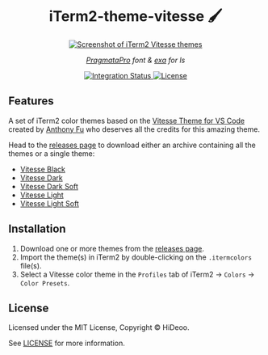 <div align="center">
  <h1>iTerm2-theme-vitesse 🖌️</h1>
  <p>
    <a href="https://user-images.githubusercontent.com/494699/194504943-d5d132c4-3fcf-4983-8f18-ba09fcc8cbfd.png" title="Screenshot of iTerm2 Vitesse themes">
      <img alt="Screenshot of iTerm2 Vitesse themes" src="https://user-images.githubusercontent.com/494699/194504943-d5d132c4-3fcf-4983-8f18-ba09fcc8cbfd.png" />
    </a>
  </p>
  <p><em><a href="https://fsd.it/shop/fonts/pragmatapro/" title="PragmataPro font">PragmataPro</a> font & <a href="https://github.com/ogham/exa" title="exa is a modern replacement for ls">exa</a> for ls</em></p>
</div>

<div align="center">
  <a href="https://github.com/HiDeoo/iTerm2-theme-vitesse/actions/workflows/integration.yml">
    <img alt="Integration Status" src="https://github.com/HiDeoo/iTerm2-theme-vitesse/actions/workflows/integration.yml/badge.svg" />
  </a>
  <a href="https://github.com/HiDeoo/iTerm2-theme-vitesse/blob/main/LICENSE">
    <img alt="License" src="https://badgen.net/github/license/HiDeoo/iTerm2-theme-vitesse" />
  </a>
  <br />
</div>

## Features

A set of iTerm2 color themes based on the [Vitesse Theme for VS Code](https://github.com/antfu/vscode-theme-vitesse) created by [Anthony Fu](https://github.com/antfu) who deserves all the credits for this amazing theme.

Head to the [releases page](https://github.com/HiDeoo/iTerm2-theme-vitesse/releases) to download either an archive containing all the themes or a single theme:

- [Vitesse Black](https://user-images.githubusercontent.com/494699/194505205-4c58cead-2bbf-4617-a668-9c4f1e02d96b.png)
- [Vitesse Dark](https://user-images.githubusercontent.com/494699/194505280-e2ab89a7-433d-47e7-a669-ae9ae3afa021.png)
- [Vitesse Dark Soft](https://user-images.githubusercontent.com/494699/194505325-4bb882d8-0f5c-4d4c-8146-d9d805244020.png)
- [Vitesse Light](https://user-images.githubusercontent.com/494699/194505358-5e65fbc5-2e8a-483f-b74a-aced12bef982.png)
- [Vitesse Light Soft](https://user-images.githubusercontent.com/494699/194505385-e9e3a612-4d88-4f7f-ad78-704448560a6a.png)

## Installation

1. Download one or more themes from the [releases page](https://github.com/HiDeoo/iTerm2-theme-vitesse/releases).
1. Import the theme(s) in iTerm2 by double-clicking on the `.itermcolors` file(s).
1. Select a Vitesse color theme in the `Profiles` tab of iTerm2 → `Colors` → `Color Presets`.

## License

Licensed under the MIT License, Copyright © HiDeoo.

See [LICENSE](https://github.com/HiDeoo/iTerm2-theme-vitesse/blob/main/LICENSE) for more information.
